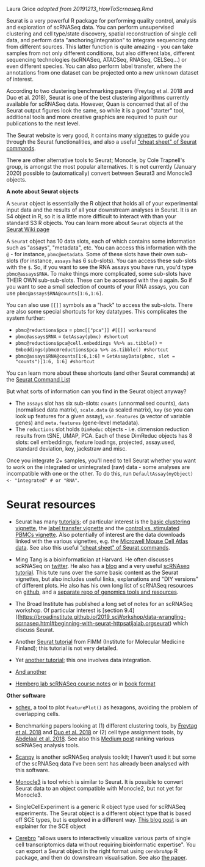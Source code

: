 Laura Grice
_adapted from 20191213_HowToScrnaseq.Rmd_

Seurat is a very powerful R package for performing quality control, analysis and exploration of scRNASeq data. You can perform unsupervised clustering and cell type/state discovery, spatial reconstruction of single cell data, and perform data "anchoring/integration" to integrate sequencing data from different sources. This latter function is quite amazing - you can take samples from not only different conditions, but also different labs, different sequencing technologies (scRNASeq, ATACSeq, RNASeq, CELSeq...) or even different species. You can also perform label transfer, where the annotations from one dataset can be projected onto a new unknown dataset of interest. 

According to two clustering benchmarking papers (Freytag et al. 2018 and Duo et al. 2018), Seurat is one of the best clustering algorithms currently available for scRNASeq data. However, Quan is concerned that all of the Seurat output figures look the same, so while it is a good "starter" tool, additional tools and more creative graphics are required to push our publications to the next level.

The Seurat website is very good, it contains many [vignettes](https://satijalab.org/seurat/vignettes.html) to guide you through the Seurat functionalities, and also a useful ["cheat sheet" of Seurat commands](https://satijalab.org/seurat/essential_commands.html).

There are other alternative tools to Seurat; Monocle, by Cole Trapnell's group, is amongst the most popular alternatives. It is not currently (January 2020) possible to (automatically) convert between Seurat3 and Monocle3 objects.

**A note about Seurat objects**

A `Seurat` object is essentially the R object that holds all of your experimental input data and the results of all your downstream analyses in Seurat. It is an S4 object in R, so it is a little more difficult to interact with than your standard S3 R objects. You can learn more about `Seurat` objects at the [Seurat Wiki page](https://github.com/satijalab/seurat/wiki)

A `Seurat` object has 10 data slots, each of which contains some information such as "assays", "metadata", etc. You can access this information with the `@` - for instance, `pbmc@metadata`. Some of these slots have their own sub-slots (for instance, `assays` has 6 sub-slots). You can access these sub-slots with the `$`. So, if you want to see the RNA assays you have run, you'd type `pbmc@assays$RNA`.  To make things more complicated, some sub-slots have THEIR OWN sub-sub-slots. These can be accessed with the `@` again. So if you want to see a small selection of counts of your RNA assays, you can use `pbmc@assays$RNA@counts[1:6,1:6]`.

You can also use `[[]]` symbols as a "hack" to access the sub-slots. There are also some special shortcuts for key datatypes. This complicates the system further:

* `pbmc@reductions$pca` = `pbmc[["pca"]] #[[]] workaround`
* `pbmc@assays$RNA` = `GetAssay(pbmc) #shortcut`
* `pbmc@reductions$pca@cell.embeddings %%>% as.tibble()` = `Embeddings(pbmc@reductions$pca %>% as.tibble() #shortcut`
* `pbmc@assays$RNA@counts[1:6,1:6]` = `GetAssayData(pbmc, slot = "counts")[1:6, 1:6] #shortcut`

You can learn more about these shortcuts (and other Seurat commands) at the [Seurat Command List](https://satijalab.org/seurat/essential_commands.html)

But what sorts of information can you find in the Seurat object anyway? 

* The `assays` slot has six sub-slots: `counts` (unnormalised counts), `data` (normalised data matrix), `scale.data` (a scaled matrix), `key` (so you can look up features for a given assay), `var.features` (a vector of variable genes) and `meta.features` (gene-level metadata). 
* The `reductions` slot holds `DimReduc` objects - i.e. dimension reduction results from tSNE, UMAP, PCA. Each of these DimReduc objects has 8 slots: cell embeddings, feature loadings, projected, assay.used, standard deviation, key, jackstraw and misc.

Once you integrate 2+ samples, you'll need to tell Seurat whether you want to work on the integrated or unintegrated (raw) data - some analyses are incompatible with one or the other. To do this, run `DefaultAssay(myObject) <- "integrated" # or "RNA"`.

# Seurat resources

* Seurat has many [tutorials](https://satijalab.org/seurat/vignettes.html); of particular interest is the [basic clustering vignette](https://satijalab.org/seurat/v3.1/pbmc3k_tutorial.html), the [label transfer vignette](https://satijalab.org/seurat/v3.1/integration.html) and the [control vs. stimulated PBMCs vignette](https://satijalab.org/seurat/v3.1/immune_alignment.html). Also potentially of interest are the data downloads linked with the various vignettes, e.g. the [Microwell Mouse Cell Atlas data](https://satijalab.org/seurat/v3.1/mca.html). See also this useful ["cheat sheet" of Seurat commands](https://satijalab.org/seurat/essential_commands.html).

* Ming Tang is a bioinformatician at Harvard. He often discusses scRNASeq on [twitter](https://twitter.com/tangming2005). He also has a [blog](https://divingintogeneticsandgenomics.rbind.io/) and a very useful [scRNAseq tutorial](https://crazyhottommy.github.io/scRNA-seq-workshop-Fall-2019/index.html). This tute runs over the same basic content as the Seurat vignettes, but also includes useful links, explanations and "DIY versions" of different plots. He also has his own long list of scRNASeq resources on [github](https://github.com/crazyhottommy/scRNAseq-analysis-notes), and a [separate repo of genomics tools and resources](https://github.com/crazyhottommy/getting-started-with-genomics-tools-and-resources).

* The Broad Institute has published a long set of notes for an scRNASeq workshop. Of particular interest is [section 9.4]((https://broadinstitute.github.io/2019_scWorkshop/data-wrangling-scrnaseq.html#beginning-with-seurat-httpsatijalab.orgseurat) which discuss Seurat.

* Another [Seurat tutorial](https://www.fimm.fi/sites/default/files/Seurat-guideline-10x.pdf) from FIMM (Institute for Molecular Medicine Finland); this tutorial is not very detailed.

* Yet [another tutorial](https://nbisweden.github.io/excelerate-scRNAseq/session-integration/Data_Integration.html); this one involves data integration.

* [And another](https://hbctraining.github.io/scRNA-seq/lessons/sc_exercises_clustering_analysis.html)

* [Hemberg lab scRNASeq course notes](https://github.com/hemberg-lab/scRNA.seq.course) or in [book format](https://scrnaseq-course.cog.sanger.ac.uk/website/index.html)

**Other software**

* [schex](https://github.com/SaskiaFreytag/schex), a tool to plot `FeaturePlot()` as hexagons, avoiding the problem of overlapping cells.

* Benchmarking papers looking at (1) different clustering tools, by [Freytag et al. 2018](https://f1000research.com/articles/7-1297) and [Duo et al. 2018](https://f1000research.com/articles/7-1141) or (2) cell type assignment tools, by [Abdelaal et al. 2018](https://genomebiology.biomedcentral.com/articles/10.1186/s13059-019-1795-z). See also this [Medium post](https://medium.com/@HeleneOMICtools/your-top-3-single-cell-rna-sequencing-analysis-tools-221b65fbc57e) ranking various scRNASeq analysis tools.

* [Scanpy](https://scanpy.readthedocs.io/en/stable/) is another scRNASeq analysis toolkit; I haven't used it but some of the scRNASeq data I've been sent has already been analysed with this software.

* [Monocle3](https://cole-trapnell-lab.github.io/monocle3/) is tool which is similar to Seurat. It is possible to convert Seurat data to an object compatible with Monocle2, but not yet for Monocle3.

* SingleCellExperiment is a generic R object type used for scRNASeq experiments. The Seurat object is a different object type that is based off SCE types, but is explored in a different way. [This blog post](http://lazappi.id.au/2018/06/exploring-the-sce-verse/) is an explainer for the SCE object

* [Cerebro](https://github.com/romanhaa/Cerebro/blob/master/README.md) "allows users to interactively visualize various parts of single cell transcriptomics data without requiring bioinformatic expertise". You can export a Seurat object in the right format using `cerebroApp` R package, and then do downstream visualisation. See also [the paper](https://academic.oup.com/bioinformatics/advance-article/doi/10.1093/bioinformatics/btz877/5640500).
